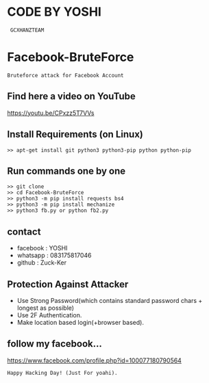 # CODE BY YOSHI
```
 GCXHANZTEAM
```

# Facebook-BruteForce
```
Bruteforce attack for Facebook Account
```
## Find here a video on YouTube
https://youtu.be/CPxzz5T7VVs

## Install Requirements (on Linux)
```
>> apt-get install git python3 python3-pip python python-pip
```

## Run commands one by one
```
>> git clone 
>> cd Facebook-BruteForce
>> python3 -m pip install requests bs4
>> python3 -m pip install mechanize
>> python3 fb.py or python fb2.py
```

## contact
* facebook : YOSHI
* whatsapp : 083175817046
* github : Zuck-Ker


## Protection Against Attacker
* Use Strong Password(which contains standard password chars + longest as possible)
* Use 2F Authentication.
* Make location based login(+browser based).

## follow my facebook...
https://www.facebook.com/profile.php?id=100077180790564

~~~
Happy Hacking Day! (Just For yoahi).
~~~
